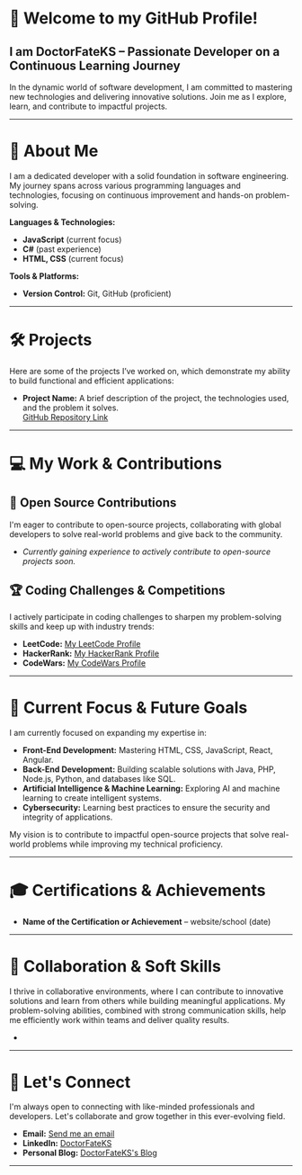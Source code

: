 # 👋 Welcome to my GitHub Profile!

## I am **DoctorFateKS** – Passionate Developer on a Continuous Learning Journey

In the dynamic world of software development, I am committed to mastering new technologies and delivering innovative solutions. Join me as I explore, learn, and contribute to impactful projects.

---

# 📜 About Me

I am a dedicated developer with a solid foundation in software engineering. My journey spans across various programming languages and technologies, focusing on continuous improvement and hands-on problem-solving.

**Languages & Technologies:**
- **JavaScript** (current focus)
- **C#** (past experience)
- **HTML, CSS** (current focus)

**Tools & Platforms:**
- **Version Control:** Git, GitHub (proficient)

---

# 🛠️ Projects

Here are some of the projects I’ve worked on, which demonstrate my ability to build functional and efficient applications:

- **Project Name:** A brief description of the project, the technologies used, and the problem it solves.  
  [GitHub Repository Link](#)

---

# 💻 My Work & Contributions

## 🌟 Open Source Contributions

I'm eager to contribute to open-source projects, collaborating with global developers to solve real-world problems and give back to the community.

- _Currently gaining experience to actively contribute to open-source projects soon._

## 🏆 Coding Challenges & Competitions

I actively participate in coding challenges to sharpen my problem-solving skills and keep up with industry trends:

- **LeetCode:** [My LeetCode Profile](#)
- **HackerRank:** [My HackerRank Profile](#)
- **CodeWars:** [My CodeWars Profile](https://www.codewars.com/users/DoctorFateKS)

---

# 🚀 Current Focus & Future Goals

I am currently focused on expanding my expertise in:

- **Front-End Development:** Mastering HTML, CSS, JavaScript, React, Angular.
- **Back-End Development:** Building scalable solutions with Java, PHP, Node.js, Python, and databases like SQL.
- **Artificial Intelligence & Machine Learning:** Exploring AI and machine learning to create intelligent systems.
- **Cybersecurity:** Learning best practices to ensure the security and integrity of applications.

My vision is to contribute to impactful open-source projects that solve real-world problems while improving my technical proficiency.

---

# 🎓 Certifications & Achievements

- **Name of the Certification or Achievement** – website/school (date)

---

# 🤝 Collaboration & Soft Skills

I thrive in collaborative environments, where I can contribute to innovative solutions and learn from others while building meaningful applications. My problem-solving abilities, combined with strong communication skills, help me efficiently work within teams and deliver quality results.

- 

---

# 💬 Let's Connect

I'm always open to connecting with like-minded professionals and developers. Let's collaborate and grow together in this ever-evolving field.

- **Email:** [Send me an email](mailto:saisonkevin92@gmail.com)
- **LinkedIn:** [DoctorFateKS](#)
- **Personal Blog:** [DoctorFateKS's Blog](#)

---
